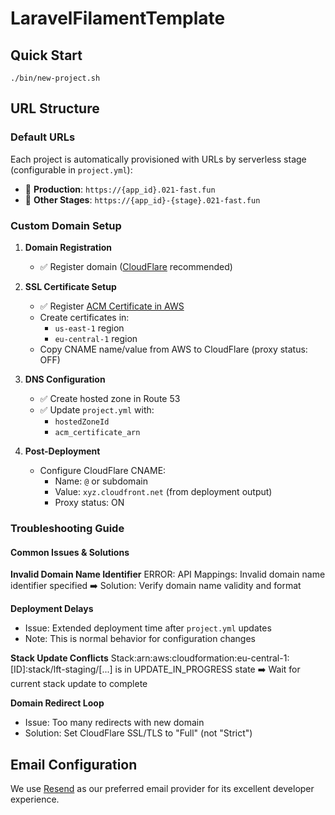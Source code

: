 
# LaravelFilamentTemplate

## Quick Start
`./bin/new-project.sh`


## URL Structure

### Default URLs
Each project is automatically provisioned with URLs by serverless stage (configurable in `project.yml`):
- 🚀 **Production**: `https://{app_id}.021-fast.fun`
- 🔧 **Other Stages**: `https://{app_id}-{stage}.021-fast.fun`

### Custom Domain Setup
1. **Domain Registration**
   - ✅ Register domain ([CloudFlare](https://dash.cloudflare.com/) recommended)

2. **SSL Certificate Setup**
   - ✅ Register [ACM Certificate in AWS](https://eu-central-1.console.aws.amazon.com/acm/home?region=us-east-1#/certificates/list)
   - Create certificates in:
     - `us-east-1` region
     - `eu-central-1` region
   - Copy CNAME name/value from AWS to CloudFlare (proxy status: OFF)

3. **DNS Configuration**
   - ✅ Create hosted zone in Route 53
   - ✅ Update `project.yml` with:
     - `hostedZoneId`
     - `acm_certificate_arn`

4. **Post-Deployment**
   - Configure CloudFlare CNAME:
     - Name: `@` or subdomain
     - Value: `xyz.cloudfront.net` (from deployment output)
     - Proxy status: ON


### Troubleshooting Guide

#### Common Issues & Solutions

**Invalid Domain Name Identifier**
ERROR: API Mappings: Invalid domain name identifier specified
➡️ Solution: Verify domain name validity and format

**Deployment Delays**
- Issue: Extended deployment time after `project.yml` updates
- Note: This is normal behavior for configuration changes

**Stack Update Conflicts**
Stack:arn:aws:cloudformation:eu-central-1:[ID]:stack/lft-staging/[...] is in UPDATE_IN_PROGRESS state
➡️ Wait for current stack update to complete

**Domain Redirect Loop**
- Issue: Too many redirects with new domain
- Solution: Set CloudFlare SSL/TLS to "Full" (not "Strict")

## Email Configuration
We use [Resend](https://resend.com) as our preferred email provider for its excellent developer experience.
